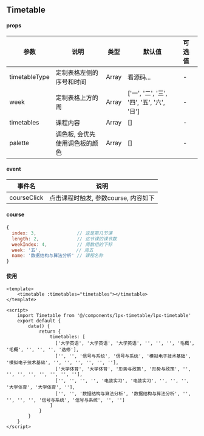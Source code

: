 ## Timetable

#### props

| 参数            | 说明               | 类型    | 默认值                                 | 可选值 |
|---------------|------------------|-------|-------------------------------------|:----|
| timetableType | 定制表格左侧的序号和时间     | Array | 看源码...                              | -   |
| week          | 定制表格上方的周         | Array | ['一', '二', '三', '四', '五', '六', '日'] | -   |
| timetables    | 课程内容             | Array | []                                  | -   |
| palette       | 调色板, 会优先使用调色板的颜色 | Array | []                                  | -   |

#### event

| 事件名         | 说明                      |
|-------------|-------------------------|
| courseClick | 点击课程时触发, 参数course, 内容如下 |

#### course

```javascript
{
  index: 3,               // 这是第几节课
  length: 2,              // 这节课的课节数
  weekIndex: 4,           // 周数组的下标
  week: '五',             // 周五
  name: '数据结构与算法分析' // 课程名称
}
```

#### 使用

```vue
<template>
	<timetable :timetables="timetables"></timetable>
</template>

<script>
    import Timetable from '@/components/lpx-timetable/lpx-timetable'
	export default {
		data() {
			return {
				timetables: [
		          ['大学英语', '大学英语', '大学英语', '', '', '', '毛概', '毛概', '', '', '', '选修'],
                  ['', '', '信号与系统', '信号与系统', '模拟电子技术基础', '模拟电子技术基础', '', '', '', '', '', ''],
                  ['大学体育', '大学体育', '形势与政策', '形势与政策', '', '', '', '', '', '', '', ''],
                  ['', '', '', '', '电装实习', '电装实习', '', '', '', '大学体育', '大学体育', ''],
                  ['', '', '数据结构与算法分析', '数据结构与算法分析', '', '', '', '', '信号与系统', '信号与系统', '', '']
			    ]
			}
		}
	}
</script>
```
